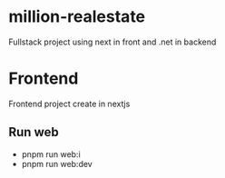 # million-realestate
Fullstack project using next in front and .net in backend

# Frontend
Frontend project create in nextjs

## Run web 
- pnpm run web:i
- pnpm run web:dev